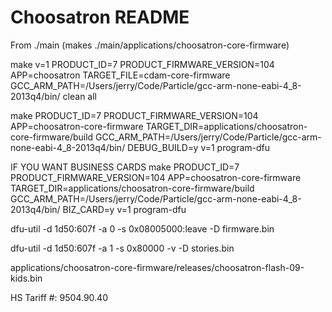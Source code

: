 # Choosatron README

From ./main (makes ./main/applications/choosatron-core-firmware)

make v=1 PRODUCT_ID=7 PRODUCT_FIRMWARE_VERSION=104 APP=choosatron TARGET_FILE=cdam-core-firmware GCC_ARM_PATH=/Users/jerry/Code/Particle/gcc-arm-none-eabi-4_8-2013q4/bin/ clean all

make PRODUCT_ID=7 PRODUCT_FIRMWARE_VERSION=104 APP=choosatron-core-firmware TARGET_DIR=applications/choosatron-core-firmware/build GCC_ARM_PATH=/Users/jerry/Code/Particle/gcc-arm-none-eabi-4_8-2013q4/bin/ DEBUG_BUILD=y v=1 program-dfu

IF YOU WANT BUSINESS CARDS
make PRODUCT_ID=7 PRODUCT_FIRMWARE_VERSION=104 APP=choosatron-core-firmware TARGET_DIR=applications/choosatron-core-firmware/build GCC_ARM_PATH=/Users/jerry/Code/Particle/gcc-arm-none-eabi-4_8-2013q4/bin/ BIZ_CARD=y v=1 program-dfu

dfu-util -d 1d50:607f -a 0 -s 0x08005000:leave -D firmware.bin

dfu-util -d 1d50:607f -a 1 -s 0x80000 -v -D stories.bin

applications/choosatron-core-firmware/releases/choosatron-flash-09-kids.bin

HS Tariff #: 9504.90.40